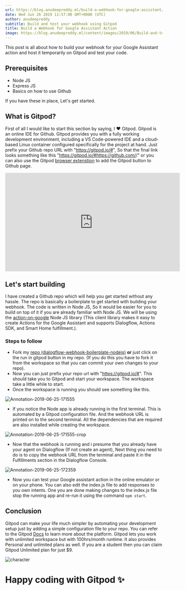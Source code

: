 ```yaml
---
url: https://blog.anudeepreddy.ml/build-a-webhook-for-google-assistant/
date: Wed Jun 26 2019 11:57:00 GMT+0000 (UTC)
author: anudeepreddy
subtitle: Build and test your webhook using Gitpod
title: Build a Webhook for Google Assistant Action
image: https://blog.anudeepreddy.ml/content/images/2019/06/Build-and-test-your-webhook.png
---
```


This post is all about how to build your webhook for your Google Assistant action and host it temporarily on Gitpod and test your code.

## Prerequisites
*  Node JS
*  Express JS
*  Basics on how to use Github

If you have these in place, Let's get started.

## What is Gitpod?
First of all I would like to start this section by saying, I ❤ Gitpod. Gitpod is an online IDE for Github. Gitpod provides you with a fully working development environment, including a VS Code-powered IDE and a cloud-based Linux container configured specifically for the project at hand. Just prefix your Github repo URL with "https://gitpod.io/#", So that the final link looks something like this "https://gitpod.io/#https://github.com/<username>/<repo-name>" or you can also use the Gitpod [browser extenstion](https://chrome.google.com/webstore/detail/gitpod-online-ide/dodmmooeoklaejobgleioelladacbeki?hl=en) to add the Gitpod button to Github page.
<iframe width="560" height="315" src="https://www.youtube.com/embed/bFZMKpDV3GQ" frameborder="0" allow="accelerometer; autoplay; encrypted-media; gyroscope; picture-in-picture" allowfullscreen></iframe>

## Let's start building

I have created a Github repo which will help you get started without any hassle. The repo is basically a boilerplate to get started with building your webhook. The code is written in Node JS, So it would be easier for you to build on top of it if you are already familiar with Node JS. We will be using the [action-on-google](https://www.npmjs.com/package/actions-on-google) Node JS library (This client library makes it easy to create Actions for the Google Assistant and supports Dialogflow, Actions SDK, and Smart Home fulfillment.).

### Steps to follow
* Fork my [repo (dialogflow-webhook-boilerplate-nodejs)](https://github.com/anudeepreddy/dialogflow-webhook-boilerplate-nodejs) **or** just click on the run in gitpod button in my repo. (If you do this you have to fork it from the workspace so that you can commit your own changes to your repo).
* Now you can just prefix your repo url with "https://gitpod.io/#". This should take you to Gitpod and start your workspace. The workspace take a little while to start.
* Once the workspace is running you should see something like this.

![Annotation-2019-06-25-171555](https://blog.anudeepreddy.ml/content/images/2019/06/Annotation-2019-06-25-171555.png)

* If you notice the Node app is already running in the first terminal. This is automated by a Gitpod configuration file. And the webhook URL is printed on to the second terminal. All the dependencies that are required are also installed while creating the workspace.

![Annotation-2019-06-25-171555-crop](https://blog.anudeepreddy.ml/content/images/2019/06/Annotation-2019-06-25-171555-crop.png)

* Now that the webhook is running and i presume that you already have your agent on Dialogflow (If not create an agent), Next thing you need to do is to copy the webhook URL from the terminal and paste it in the Fulfillments section in the Dialogflow Console.

![Annotation-2019-06-25-172359](https://blog.anudeepreddy.ml/content/images/2019/06/Annotation-2019-06-25-172359.png)

* Now you can test your Google assistant action in the online emulator or on your phone. You can also edit the index.js file to add responses to you own intents. One you are done making changes to the index.js file stop the running app and re-run it using the command `npm start`.

## Conclusion

Gitpod can make your life much simpler by automating your development setup just by adding a simple configuration file to your repo. You can refer to the Gitpod [Docs](https://www.gitpod.io/docs/) to learn more about the platform. Gitpod lets you work with unlimited workspace but with 100hrs/month runtime. It also provides Personal and unlimited plans as well. If you are a student then you can claim Gitpod Unlimited plan for just $9.

![character](https://blog.anudeepreddy.ml/content/images/2019/06/character.gif)
# Happy coding with Gitpod ✨

